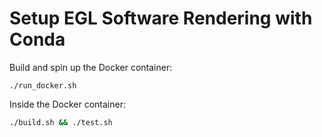 # Setup EGL Software Rendering with Conda

Build and spin up the Docker container:
```
./run_docker.sh
```

Inside the Docker container:
```bash
./build.sh && ./test.sh
```
